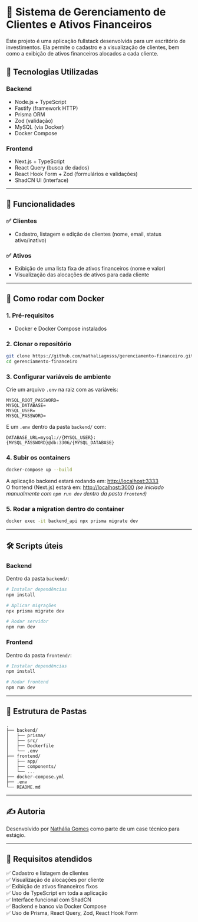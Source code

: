 # 💼 Sistema de Gerenciamento de Clientes e Ativos Financeiros

Este projeto é uma aplicação fullstack desenvolvida para um escritório de investimentos. Ela permite o cadastro e a visualização de clientes, bem como a exibição de ativos financeiros alocados a cada cliente.

## 🧩 Tecnologias Utilizadas

### Backend
- Node.js + TypeScript
- Fastify (framework HTTP)
- Prisma ORM
- Zod (validação)
- MySQL (via Docker)
- Docker Compose

### Frontend
- Next.js + TypeScript
- React Query (busca de dados)
- React Hook Form + Zod (formulários e validações)
- ShadCN UI (interface)

---

## 🚀 Funcionalidades

### ✅ Clientes
- Cadastro, listagem e edição de clientes (nome, email, status ativo/inativo)

### ✅ Ativos
- Exibição de uma lista fixa de ativos financeiros (nome e valor)
- Visualização das alocações de ativos para cada cliente

---

## 🐳 Como rodar com Docker

### 1. Pré-requisitos
- Docker e Docker Compose instalados

### 2. Clonar o repositório
```bash
git clone https://github.com/nathaliagmsss/gerenciamento-financeiro.git
cd gerenciamento-financeiro
```

### 3. Configurar variáveis de ambiente

Crie um arquivo `.env` na raiz com as variáveis:

```env
MYSQL_ROOT_PASSWORD=
MYSQL_DATABASE=
MYSQL_USER=
MYSQL_PASSWORD=
```

E um `.env` dentro da pasta `backend/` com:

```env
DATABASE_URL=mysql://{MYSQL_USER}:{MYSQL_PASSWORD}@db:3306/{MYSQL_DATABASE}
```

### 4. Subir os containers
```bash
docker-compose up --build
```

A aplicação backend estará rodando em: [http://localhost:3333](http://localhost:3333)  
O frontend (Next.js) estará em: [http://localhost:3000](http://localhost:3000) *(se iniciado manualmente com `npm run dev` dentro da pasta `frontend`)*

### 5. Rodar a migration dentro do container
```bash
docker exec -it backend_api npx prisma migrate dev
```

---

## 🛠 Scripts úteis

### Backend

Dentro da pasta `backend/`:

```bash
# Instalar dependências
npm install

# Aplicar migrações
npx prisma migrate dev

# Rodar servidor
npm run dev
```

### Frontend

Dentro da pasta `frontend/`:

```bash
# Instalar dependências
npm install

# Rodar frontend
npm run dev
```

---

## 📁 Estrutura de Pastas

```
.
├── backend/
│   ├── prisma/
│   ├── src/
│   ├── Dockerfile
│   └── .env
├── frontend/
│   ├── app/
│   ├── components/
│   └── ...
├── docker-compose.yml
├── .env
└── README.md
```

---

## ✍️ Autoria

Desenvolvido por [Nathália Gomes](https://github.com/nathaliagmsss) como parte de um case técnico para estágio.

---

## 🧪 Requisitos atendidos

✅ Cadastro e listagem de clientes  
✅ Visualização de alocações por cliente  
✅ Exibição de ativos financeiros fixos  
✅ Uso de TypeScript em toda a aplicação  
✅ Interface funcional com ShadCN  
✅ Backend e banco via Docker Compose  
✅ Uso de Prisma, React Query, Zod, React Hook Form  
